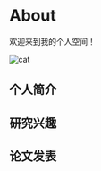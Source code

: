 # About

欢迎来到我的个人空间！

![cat](E:\Tower\website.github.io\image\cat.jpg)

## 个人简介

## 研究兴趣



## 论文发表

